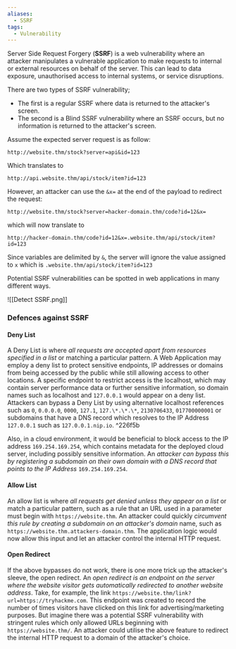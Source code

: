 ```yaml
---
aliases:
  - SSRF
tags:
  - Vulnerability
---
```

Server Side Request Forgery (**SSRF**) is a web vulnerability where an attacker manipulates a vulnerable application to make requests to internal or external resources on behalf of the server. This can lead to data exposure, unauthorised access to internal systems, or service disruptions.

There are two types of SSRF vulnerability; 

- The first is a regular SSRF where data is returned to the attacker's screen. 
- The second is a Blind SSRF vulnerability where an SSRF occurs, but no information is returned to the attacker's screen.

Assume the expected server request is as follow:
```http
http://website.thm/stock?server=api&id=123
```

Which translates to
```http
http://api.website.thm/api/stock/item?id=123
```

However, an attacker can use the `&x=` at the end of the payload to redirect the request:
```http
http://website.thm/stock?server=hacker-domain.thm/code?id=12&x=
```
which will now translate to

```http
http://hacker-domain.thm/code?id=12&x=.website.thm/api/stock/item?id=123
```

Since variables are delimited by `&`, the server will ignore the value assigned to `x` which is `.website.thm/api/stock/item?id=123`

Potential SSRF vulnerabilities can be spotted in web applications in many different ways.

![[Detect SSRF.png]]

### Defences against SSRF

#### Deny List

A Deny List is where *all requests are accepted apart from resources specified in a list* or matching a particular pattern. A Web Application may employ a deny list to protect sensitive endpoints, IP addresses or domains from being accessed by the public while still allowing access to other locations. A specific endpoint to restrict access is the localhost, which may contain server performance data or further sensitive information, so domain names such as localhost and `127.0.0.1` would appear on a deny list. Attackers can bypass a Deny List by using alternative localhost references such as `0`, `0.0.0.0`, `0000`, `127.1`, `127.\*.\*.\*`, `2130706433`, `017700000001` or subdomains that have a DNS record which resolves to the IP Address `127.0.0.1` such as `127.0.0.1.nip.io`. ^226f5b

Also, in a cloud environment, it would be beneficial to block access to the IP address `169.254.169.254`, which contains metadata for the deployed cloud server, including possibly sensitive information. An *attacker can bypass this by registering a subdomain on their own domain with a DNS record that points to the IP Address* `169.254.169.254`.

#### Allow List
An allow list is where *all requests get denied unless they appear on a list* or match a particular pattern, such as a rule that an URL used in a parameter must begin with `https://website.thm`. An attacker could quickly *circumvent this rule by creating a subdomain on an attacker's domain* name, such as `https://website.thm.attackers-domain.thm`. The application logic would now allow this input and let an attacker control the internal HTTP request.

#### Open Redirect
If the above bypasses do not work, there is one more trick up the attacker's sleeve, the open redirect. An *open redirect is an endpoint on the server where the website visitor gets automatically redirected to another website address*. Take, for example, the link `https://website.thm/link?url=https://tryhackme.com`. This endpoint was created to record the number of times visitors have clicked on this link for advertising/marketing purposes. But imagine there was a potential SSRF vulnerability with stringent rules which only allowed URLs beginning with `https://website.thm/`. An attacker could utilise the above feature to redirect the internal HTTP request to a domain of the attacker's choice.